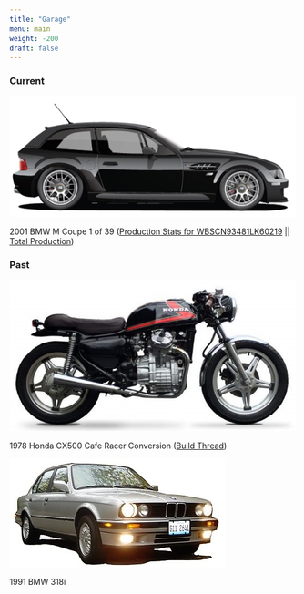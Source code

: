 ```yaml
---
title: "Garage"
menu: main
weight: -200
draft: false
---
```

### Current

[![2001 BMW M Coupe](/images/m_coupe.png)](#)

2001 BMW M Coupe 
1 of 39 ([Production Stats for WBSCN93481LK60219](http://mcoupebuyersguide.com/vin?VIN=WBSCN93481LK60219) || [Total Production](http://www.mcoupebuyersguide.com/production))

### Past

[![1978 Honda CX500](/images/cx500.jpg)](#)

1978 Honda CX500 
Cafe Racer Conversion ([Build Thread](http://cx500forum.com/forum/cx-customization-modifications/18373-78-cafe-build.html))


[![1991 BMW 318i](/images/318i.jpg)](#)

1991 BMW 318i
